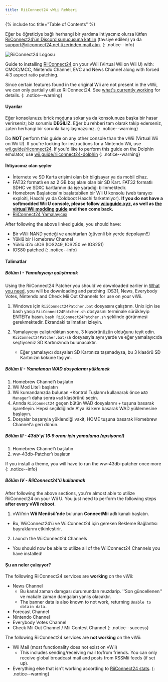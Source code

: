```yaml
---
title: RiiConnect24 vWii Rehberi
---
```


{% include toc title="Table of Contents" %}

Eğer bu öğreticiye bağlı herhangi bir yardıma ihtiyacınız olursa lütfen [RiiConnect24’ün Discord sunucusuna katılın](https://discord.gg/rc24) (tavsiye edilen) ya da [support@riiconnect24.net üzerinden mail atın](mailto:support@riiconnect24.net).
{: .notice--info}

![RiiConnect24 Logosu](/images/WiiRC24Logo.jpg)

Guide to installing [RiiConnect24](https://rc24.xyz) on your vWii (Virtual Wii on Wii U) with: CMOC/MCC, Nintendo Channel, EVC and News Channel along with forced 4:3 aspect ratio patching.

Since certain features found in the original Wii are not present in the vWii, we can only partially utilize RiiConnect24. See [what's currently working](#whats-currently-working) for details.
{: .notice--warning}

#### Uyarılar

Eğer konsolunuzu brick moduna sokar ya da konsolunuza başka bir hasar verirseniz; biz sorumlu **DEĞİLİZ**. Eğer bu rehberi tam olarak takip ederseniz, zaten herhangi bir sorunla karşılaşmazsınız.
{: .notice--warning}

Do **NOT** perform this guide on any other console than the vWii (Virtual Wii on Wii U). If you're looking for instructions for a Nintendo Wii, use [wii.guide/riiconnect24](riiconnect24). If you'd like to perform this guide on the Dolphin emulator, use [wii.guide/riiconnect24-dolphin](/riiconnect24-dolphin)
{: .notice--warning}

#### İhtiyacınız olan şeyler

* İnternete ve SD Karta erişimi olan bir bilgisayar ya da mobil cihaz.
* FAT32 formatlı en az 2 GB boş alanı olan bir SD Kart. FAT32 formatlı SDHC ve SDXC kartlarının da işe yaradığı bilinmektedir.
* Homebrew Başlatıcısı'nı başlatabilen bir Wii U konsolu (web tarayıcı exploiti, Haxchi ya da Coldboot Haxchi farketmiyor). **If you do not have a softmodded Wii U console, please follow [wiiuguide.xyz](https://wiiuguide.xyz), as well as [the virtual Wii modding guide](https://wiiuguide.xyz/#/vwii-modding) and then come back.**
* [RiiConnect24 Yamalayıcısı](https://github.com/RiiConnect24/RiiConnect24-Patcher/releases)

After following the above linked guide, you should have:
* Bir vWii NAND yedeği ve anahtarları (güvenli bir yerde depolayın!!)
* Yüklü bir Homebrew Channel
* Yüklü d2x cIOS (IOS249, IOS250 ve IOS251)
* IOS80 patched
{: .notice--info}

#### Talimatlar

##### Bölüm I - Yamalayıcıyı çalıştırmak

Using the RiiConnect24 Patcher you should've downloaded earlier in [What you need](#what-you-need), you will be downloading and patching IOS31, News, Everybody Votes, Nintendo and Check Mii Out Channels for use on your vWii.

1. Windows için `RiiConnect24Patcher.bat` dosyasını çalıştırın. Unix için ise bash yasıp `RiiConnect24Patcher.sh` dosyasını terminale sürükleyip ENTER’a basın. `bash RiiConnect24Patcher.sh` şeklinde görünmesi gerekmektedir. Ekrandaki talimatları izleyin.

2. Yamalayıcıyı çalıştırdıktan sonra, 3 klasörünüzün olduğunu teyit edin. `RiiConnect24Patcher.bat/sh` dosyasıyla aynı yerde ve eğer yamalayıcıda seçtiyseniz SD Kartınızında bulunacaktır.
   - Eğer yamalayıcı dosyaları SD Kartınıza taşımadıysa, bu 3 klasörü SD Kartınızın köküne taşıyın.

##### Bölüm II - Yamalanan WAD dosyalarını yüklemek

1. Homebrew Channel’ı başlatın
2. Wii Mod Lite’ı başlatın
3. Wii kumandanızda bulunan +Kontrol Tuşlarını kullanarak önce `WAD Manager`’ı daha sonra `wad` klasörünü seçin.
4. Arında `RiiConnect24` geçen bütün WAD dosyalarını + tuşuna basarak işaretleyin. Hepsi seçildiğinde A'ya iki kere basarak WAD yüklemesine başlayın.
5. Dosyalar başarıyla yüklendiği vakit, HOME tuşuna basarak Homebrew Channel'a geri dönün.

##### Bölüm III - 43db’yi 16:9 oranı için yamalama (opsiyonel)

1. Homebrew Channel’ı başlatın
2. ww-43db-Patcher’ı başlatın

If you install a theme, you will have to run the ww-43db-patcher once more
{: .notice--info}

##### Bölüm IV - RiiConnect24’ü kullanmak

After following the above sections, you're almost able to utilize RiiConnect24 on your Wii U. You just need to perform the following steps **after every vWii reboot**.

1. vWii’nin **Wii Menüsü’nde** bulunan **ConnectMii** adlı kanalı başlatın.
* Bu, WiiConnect24’ü ve WiiConnect24 için gereken Bekleme Bağlantısı bayraklarını etkinleştirir.
2. Launch the WiiConnect24 Channels
* You should now be able to utilize all of the WiiConnect24 Channels you have installed!

#### Şu an neler çalışıyor?
The following RiiConnect24 services are **working** on the vWii:
* News Channel
    * Bu kanal zaman damgası durumundan muzdarip. ''Son güncellenen'' ve makale zaman damgaları yanlış olacaktır.
    * The banner data is also known to not work, returning `Unable to obtain data.`
* Forecast Channel
* Nintendo Channel
* Everybody Votes Channel
* Check Mii Out Channel / Mii Contest Channel
{: .notice--success}

The following RiiConnect24 services are **not working** on the vWii:
* Wii Mail (most functionality does not exist on vWii)
    * This includes sending/receiving mail to/from friends. You can only receive global broadcast mail and posts from RSSMii feeds (if set up).
* Everything else that isn't working according to [RiiConnect24 stats](https://rc24.xyz/stats/index.html).
{: .notice--warning}